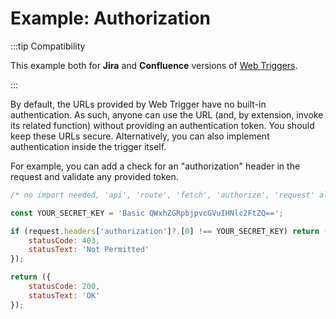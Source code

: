 # Example: Authorization

:::tip Compatibility

This example both for **Jira** and **Confluence** versions of [Web Triggers](./index.md).

:::

By default, the URLs provided by Web Trigger have no built-in authentication. 
As such, anyone can use the URL (and, by extension, invoke its related function) without providing an authentication token. 
You should keep these URLs secure. Alternatively, you can also implement authentication inside the trigger itself. 

For example, you can add a check for an "authorization" header in the request and validate any provided token.

```javascript
/* no import needed, 'api', 'route', 'fetch', 'authorize', 'request' already available as global variables */

const YOUR_SECRET_KEY = 'Basic QWxhZGRpbjpvcGVuIHNlc2FtZQ==';

if (request.headers['authorization']?.[0] !== YOUR_SECRET_KEY) return ({
    statusCode: 403,
    statusText: 'Not Permitted'
});

return ({
    statusCode: 200,
    statusText: 'OK'
});
```